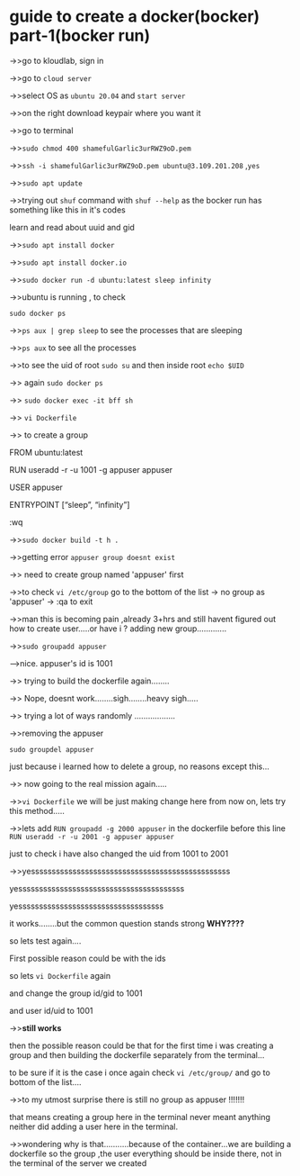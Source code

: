 # guide to create a docker(bocker) part-1(bocker run)

->>go to kloudlab, sign in

->>go to `cloud server`

->>select OS as `ubuntu 20.04` and `start server`

->>on the right download keypair where you want it 

->>go to terminal

->>`sudo chmod 400 shamefulGarlic3urRWZ9oD.pem`

->>`ssh -i shamefulGarlic3urRWZ9oD.pem ubuntu@3.109.201.208` ,`yes`

->>`sudo apt update`

->>trying out `shuf` command with `shuf --help` as the bocker run has something like this in it's codes

learn and read about uuid and gid

->>`sudo apt install docker`

->>`sudo apt install docker.io`

->>`sudo docker run -d ubuntu:latest sleep infinity`

->>ubuntu is running , to check

   `sudo docker ps`

->>`ps aux | grep sleep` to see the processes that are sleeping

->>`ps aux` to see all the processes

->>to see the uid of root `sudo su` and then inside root `echo $UID`

->> again `sudo docker ps`

->> `sudo docker exec -it bff sh`

->> `vi Dockerfile`

->> to create a group

FROM ubuntu:latest

RUN useradd -r -u 1001 -g appuser appuser

USER appuser

ENTRYPOINT [“sleep”, “infinity”]


:wq

->>`sudo docker build -t h .`

->>getting error `appuser group doesnt exist`

->> need to create group named 'appuser' first

->>to check `vi /etc/group` go to the bottom of the list -> no group as 'appuser' -> :qa to exit

->>man this is becoming pain ,already 3+hrs and still havent figured out how to create user.....or have i ? adding new group.............

->>`sudo groupadd appuser`

-->nice. appuser's id is 1001

->> trying to build the dockerfile again........

->> Nope, doesnt work........sigh........heavy sigh.....

->> trying a lot of ways randomly ..................

->>removing the appuser 

`sudo groupdel appuser`

just because i learned how to delete a group, no reasons except this...

->> now going to the real mission again.....

->>`vi Dockerfile` we will be just making change here from now on, lets try this method.....

->>lets add `RUN groupadd -g 2000 appuser` in the dockerfile before this line `RUN useradd -r -u 2001 -g appuser appuser` 

just to check i have also changed the uid from 1001 to 2001

->>yessssssssssssssssssssssssssssssssssssssssssssssss

yessssssssssssssssssssssssssssssssssssssss

yesssssssssssssssssssssssssssssssssss

it works........but the common question stands strong **WHY????**

so lets test again....

First possible reason could be with the ids

so lets `vi Dockerfile` again

and change the group id/gid to 1001

and user id/uid to 1001

->>**still works**

then the possible reason could be that for the first time i was creating a group and then building the dockerfile separately from the terminal...

to be sure if it is the case i once again check `vi /etc/group/` and go to bottom of the list....

->>to my utmost surprise there is still no group as appuser !!!!!!!

that means creating a group here in the terminal never meant anything neither did adding a user here in the terminal.

->>wondering why is that...........because of the container...we are building a dockerfile so the group ,the user everything should be inside there, not in the terminal of the server we created

